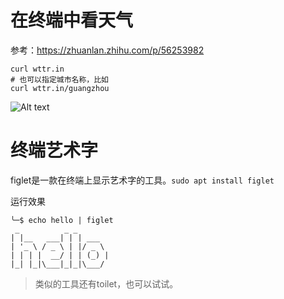 
# 在终端中看天气

参考：<https://zhuanlan.zhihu.com/p/56253982>

```shell
curl wttr.in
# 也可以指定城市名称，比如
curl wttr.in/guangzhou
```

![Alt text](https://pic3.zhimg.com/80/v2-bfc805870dcb9adbdfd1861f7022c97a_720w.webp)

# 终端艺术字

figlet是一款在终端上显示艺术字的工具。`sudo apt install figlet`

运行效果

```
╰─$ echo hello | figlet
 _          _ _       
| |__   ___| | | ___  
| '_ \ / _ \ | |/ _ \ 
| | | |  __/ | | (_) |
|_| |_|\___|_|_|\___/ 
```

> 类似的工具还有toilet，也可以试试。
